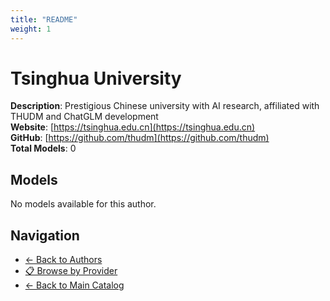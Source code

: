 ```yaml
---
title: "README"
weight: 1
---
```

# Tsinghua University

**Description**: Prestigious Chinese university with AI research, affiliated with THUDM and ChatGLM development  
**Website**: [https://tsinghua.edu.cn](https://tsinghua.edu.cn)  
**GitHub**: [https://github.com/thudm](https://github.com/thudm)  
**Total Models**: 0

## Models

No models available for this author.

## Navigation

- [← Back to Authors](../README.md)
- [📋 Browse by Provider](../../providers/README.md)
- [← Back to Main Catalog](../../README.md)
